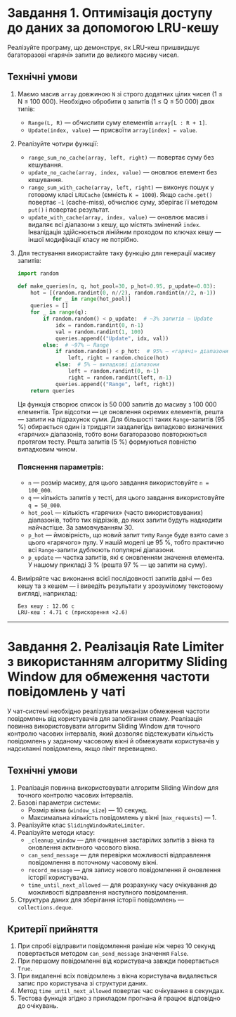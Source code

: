 # Завдання 1. Оптимізація доступу до даних за допомогою LRU-кешу

Реалізуйте програму, що демонструє, як LRU-кеш пришвидшує багаторазові «гарячі» запити до великого масиву чисел.

## Технічні умови

1.  Маємо масив `array` довжиною `N` зі строго додатних цілих чисел (1 ≤ N ≤ 100 000). Необхідно обробити `Q` запитів (1 ≤ Q ≤ 50 000) двох типів:

    - `Range(L, R)` — обчислити суму елементів `array[L : R + 1]`.
    - `Update(index, value)` — присвоїти `array[index] ← value`.

2.  Реалізуйте чотири функції:

    - `range_sum_no_cache(array, left, right)` — повертає суму без кешування.
    - `update_no_cache(array, index, value)` — оновлює елемент без кешування.
    - `range_sum_with_cache(array, left, right)` — виконує пошук у готовому класі `LRUCache` (ємність `K = 1000`). Якщо `cache.get()` повертає `−1` (cache-miss), обчислює суму, зберігає її методом `put()` і повертає результат.
    - `update_with_cache(array, index, value)` — оновлює масив і видаляє всі діапазони з кешу, що містять змінений `index`. Інвалідація здійснюється лінійним проходом по ключах кешу — іншої модифікації класу не потрібно.

3.  Для тестування використайте таку функцію для генерації масиву запитів:

    ```python
    import random

    def make_queries(n, q, hot_pool=30, p_hot=0.95, p_update=0.03):
        hot = [(random.randint(0, n//2), random.randint(n//2, n-1))
               for _ in range(hot_pool)]
        queries = []
        for _ in range(q):
            if random.random() < p_update:  # ~3% запитів — Update
                idx = random.randint(0, n-1)
                val = random.randint(1, 100)
                queries.append(("Update", idx, val))
            else:  # ~97% — Range
                if random.random() < p_hot:  # 95% — «гарячі» діапазони
                    left, right = random.choice(hot)
                else:  # 5% — випадкові діапазони
                    left = random.randint(0, n-1)
                    right = random.randint(left, n-1)
                queries.append(("Range", left, right))
        return queries
    ```

    Ця функція створює список із 50 000 запитів до масиву з 100 000 елементів. Три відсотки — це оновлення окремих елементів, решта — запити на підрахунок суми. Для більшості таких `Range`-запитів (95 %) обирається один із тридцяти заздалегідь випадково визначених «гарячих» діапазонів, тобто вони багаторазово повторюються протягом тесту. Решта запитів (5 %) формуються повністю випадковим чином.

    ### Пояснення параметрів:

    - `n` — розмір масиву, для цього завдання використовуйте `n = 100_000`.
    - `q` — кількість запитів у тесті, для цього завдання використовуйте `q = 50_000`.
    - `hot_pool` — кількість «гарячих» (часто використовуваних) діапазонів, тобто тих відрізків, до яких запити будуть надходити найчастіше. За замовчуванням 30.
    - `p_hot` — ймовірність, що новий запит типу `Range` буде взято саме з цього «гарячого» пулу. У нашій моделі це 95 %, тобто практично всі `Range`-запити дублюють популярні діапазони.
    - `p_update` — частка запитів, які є оновленням значення елемента. У нашому прикладі 3 % (решта 97 % — це запити на суму).

4.  Виміряйте час виконання всієї послідовності запитів двічі — без кешу та з кешем — і виведіть результати у зрозумілому текстовому вигляді, наприклад:

    ```
    Без кешу : 12.06 c
    LRU-кеш : 4.71 c (прискорення ×2.6)
    ```

---

# Завдання 2. Реалізація Rate Limiter з використанням алгоритму Sliding Window для обмеження частоти повідомлень у чаті

У чат-системі необхідно реалізувати механізм обмеження частоти повідомлень від користувачів для запобігання спаму. Реалізація повинна використовувати алгоритм Sliding Window для точного контролю часових інтервалів, який дозволяє відстежувати кількість повідомлень у заданому часовому вікні й обмежувати користувачів у надсиланні повідомлень, якщо ліміт перевищено.

## Технічні умови

1.  Реалізація повинна використовувати алгоритм Sliding Window для точного контролю часових інтервалів.
2.  Базові параметри системи:
    - Розмір вікна (`window_size`) — 10 секунд.
    - Максимальна кількість повідомлень у вікні (`max_requests`) — 1.
3.  Реалізуйте клас `SlidingWindowRateLimiter`.
4.  Реалізуйте методи класу:
    - `_cleanup_window` — для очищення застарілих запитів з вікна та оновлення активного часового вікна.
    - `can_send_message` — для перевірки можливості відправлення повідомлення в поточному часовому вікні.
    - `record_message` — для запису нового повідомлення й оновлення історії користувача.
    - `time_until_next_allowed` — для розрахунку часу очікування до можливості відправлення наступного повідомлення.
5.  Структура даних для зберігання історії повідомлень — `collections.deque`.

## Критерії прийняття

1.  При спробі відправити повідомлення раніше ніж через 10 секунд повертається методом `can_send_message` значення `False`.
2.  При першому повідомленні від користувача завжди повертається `True`.
3.  При видаленні всіх повідомлень з вікна користувача видаляється запис про користувача зі структури даних.
4.  Метод `time_until_next_allowed` повертає час очікування в секундах.
5.  Тестова функція згідно з прикладом прогнана й працює відповідно до очікувань.
